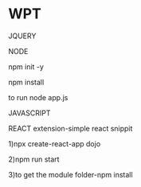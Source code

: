 # WPT
JQUERY

NODE

npm init -y


npm install

to run node app.js

JAVASCRIPT

REACT
extension-simple react snippit

1)npx create-react-app dojo

2)npm run start

3)to get the module folder-npm install

